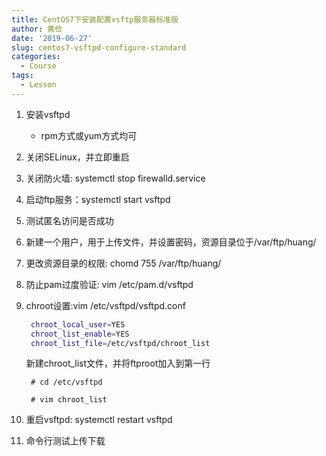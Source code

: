 ```yaml
---
title: CentOS7下安装配置vsftp服务器标准版
author: 黄俭
date: '2019-06-27'
slug: centos7-vsftpd-configure-standard
categories:
  - Course
tags:
  - Lesson
---
```


1. 安装vsftpd
    - rpm方式或yum方式均可
    

1. 关闭SELinux，并立即重启

1. 关闭防火墙: systemctl stop firewalld.service

1. 启动ftp服务：systemctl start vsftpd

1. 测试匿名访问是否成功

1. 新建一个用户，用于上传文件，并设置密码，资源目录位于/var/ftp/huang/
  
1. 更改资源目录的权限: chomd 755 /var/ftp/huang/



1. 防止pam过度验证: vim /etc/pam.d/vsftpd

1. chroot设置:vim /etc/vsftpd/vsftpd.conf

    ```bash
     chroot_local_user=YES
     chroot_list_enable=YES
     chroot_list_file=/etc/vsftpd/chroot_list
    
    ```

    新建chroot_list文件，并将ftproot加入到第一行

    ```shell
     # cd /etc/vsftpd
     
     # vim chroot_list
    
    ```

1. 重启vsftpd: systemctl restart vsftpd

1. 命令行测试上传下载
